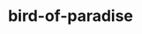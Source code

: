 ---
title: "bird-of-paradise"
hashtag: bird-of-paradise
layout: hashtag
tags:
  - bird
type-of:
  - bird
---
